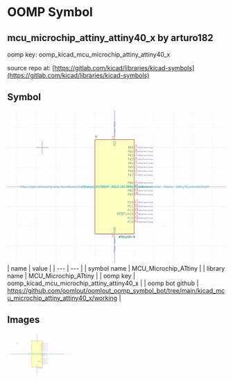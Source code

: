 # OOMP Symbol  
## mcu_microchip_attiny_attiny40_x  by arturo182  
  
oomp key: oomp_kicad_mcu_microchip_attiny_attiny40_x  
  
source repo at: [https://gitlab.com/kicad/libraries/kicad-symbols](https://gitlab.com/kicad/libraries/kicad-symbols)  
## Symbol  
  
[![working.png](working_600.png)](working.png)  
| name | value | 
| --- | --- | 
| symbol name | MCU_Microchip_ATtiny | 
| library name | MCU_Microchip_ATtiny | 
| oomp key | oomp_kicad_mcu_microchip_attiny_attiny40_x | 
| oomp bot github | https://github.com/oomlout/oomlout_oomp_symbol_bot/tree/main/kicad_mcu_microchip_attiny_attiny40_x/working | 
## Images  
  
[![working.png](working_140.png)](working.png)  
